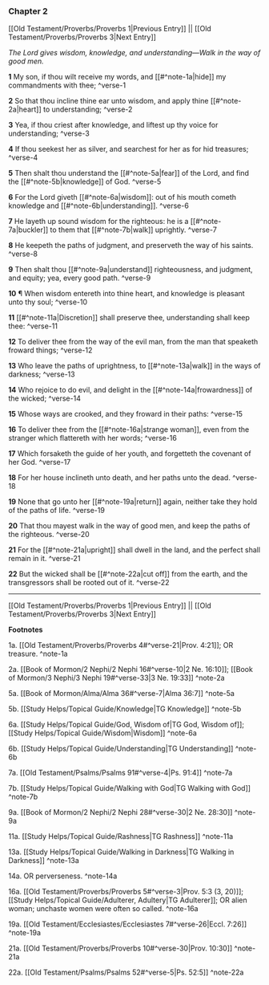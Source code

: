 ### Chapter 2

[[Old Testament/Proverbs/Proverbs 1|Previous Entry]]  ||  [[Old Testament/Proverbs/Proverbs 3|Next Entry]]

*The Lord gives wisdom, knowledge, and understanding—Walk in the way of good men.*

**1**  My son, if thou wilt receive my words, and [[#^note-1a|hide]] my commandments with thee; ^verse-1

**2**  So that thou incline thine ear unto wisdom, and apply thine [[#^note-2a|heart]] to understanding; ^verse-2

**3**  Yea, if thou criest after knowledge, and liftest up thy voice for understanding; ^verse-3

**4**  If thou seekest her as silver, and searchest for her as for hid treasures; ^verse-4

**5**  Then shalt thou understand the [[#^note-5a|fear]] of the Lord, and find the [[#^note-5b|knowledge]] of God. ^verse-5

**6**  For the Lord giveth [[#^note-6a|wisdom]]: out of his mouth cometh knowledge and [[#^note-6b|understanding]]. ^verse-6

**7**  He layeth up sound wisdom for the righteous: he is a [[#^note-7a|buckler]] to them that [[#^note-7b|walk]] uprightly. ^verse-7

**8**  He keepeth the paths of judgment, and preserveth the way of his saints. ^verse-8

**9**  Then shalt thou [[#^note-9a|understand]] righteousness, and judgment, and equity; yea, every good path. ^verse-9

**10**  ¶ When wisdom entereth into thine heart, and knowledge is pleasant unto thy soul; ^verse-10

**11**  [[#^note-11a|Discretion]] shall preserve thee, understanding shall keep thee: ^verse-11

**12**  To deliver thee from the way of the evil man, from the man that speaketh froward things; ^verse-12

**13**  Who leave the paths of uprightness, to [[#^note-13a|walk]] in the ways of darkness; ^verse-13

**14**  Who rejoice to do evil, and delight in the [[#^note-14a|frowardness]] of the wicked; ^verse-14

**15**  Whose ways are crooked, and they froward in their paths: ^verse-15

**16**  To deliver thee from the [[#^note-16a|strange woman]], even from the stranger which flattereth with her words; ^verse-16

**17**  Which forsaketh the guide of her youth, and forgetteth the covenant of her God. ^verse-17

**18**  For her house inclineth unto death, and her paths unto the dead. ^verse-18

**19**  None that go unto her [[#^note-19a|return]] again, neither take they hold of the paths of life. ^verse-19

**20**  That thou mayest walk in the way of good men, and keep the paths of the righteous. ^verse-20

**21**  For the [[#^note-21a|upright]] shall dwell in the land, and the perfect shall remain in it. ^verse-21

**22**  But the wicked shall be [[#^note-22a|cut off]] from the earth, and the transgressors shall be rooted out of it. ^verse-22


---
[[Old Testament/Proverbs/Proverbs 1|Previous Entry]]  ||  [[Old Testament/Proverbs/Proverbs 3|Next Entry]]


**Footnotes**


1a. [[Old Testament/Proverbs/Proverbs 4#^verse-21|Prov. 4:21]]; OR treasure.  ^note-1a

2a. [[Book of Mormon/2 Nephi/2 Nephi 16#^verse-10|2 Ne. 16:10]]; [[Book of Mormon/3 Nephi/3 Nephi 19#^verse-33|3 Ne. 19:33]] ^note-2a

5a. [[Book of Mormon/Alma/Alma 36#^verse-7|Alma 36:7]] ^note-5a

5b. [[Study Helps/Topical Guide/Knowledge|TG Knowledge]] ^note-5b

6a. [[Study Helps/Topical Guide/God, Wisdom of|TG God, Wisdom of]]; [[Study Helps/Topical Guide/Wisdom|Wisdom]] ^note-6a

6b. [[Study Helps/Topical Guide/Understanding|TG Understanding]] ^note-6b

7a. [[Old Testament/Psalms/Psalms 91#^verse-4|Ps. 91:4]] ^note-7a

7b. [[Study Helps/Topical Guide/Walking with God|TG Walking with God]] ^note-7b

9a. [[Book of Mormon/2 Nephi/2 Nephi 28#^verse-30|2 Ne. 28:30]] ^note-9a

11a. [[Study Helps/Topical Guide/Rashness|TG Rashness]] ^note-11a

13a. [[Study Helps/Topical Guide/Walking in Darkness|TG Walking in Darkness]] ^note-13a

14a. OR perverseness. ^note-14a

16a. [[Old Testament/Proverbs/Proverbs 5#^verse-3|Prov. 5:3 (3, 20)]]; [[Study Helps/Topical Guide/Adulterer, Adultery|TG Adulterer]]; OR alien woman; unchaste women were often so called.  ^note-16a

19a. [[Old Testament/Ecclesiastes/Ecclesiastes 7#^verse-26|Eccl. 7:26]] ^note-19a

21a. [[Old Testament/Proverbs/Proverbs 10#^verse-30|Prov. 10:30]] ^note-21a

22a. [[Old Testament/Psalms/Psalms 52#^verse-5|Ps. 52:5]] ^note-22a